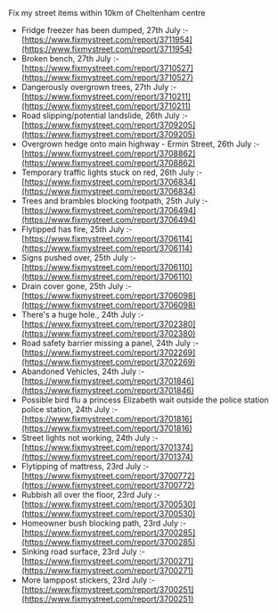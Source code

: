 Fix my street items within 10km of Cheltenham centre

<!-- fix_marker starts -->

- Fridge freezer has been dumped, 27th July :- [https://www.fixmystreet.com/report/3711954](https://www.fixmystreet.com/report/3711954)
- Broken bench, 27th July :- [https://www.fixmystreet.com/report/3710527](https://www.fixmystreet.com/report/3710527)
- Dangerously overgrown trees, 27th July :- [https://www.fixmystreet.com/report/3710211](https://www.fixmystreet.com/report/3710211)
- Road slipping/potential landslide, 26th July :- [https://www.fixmystreet.com/report/3709205](https://www.fixmystreet.com/report/3709205)
- Overgrown hedge onto main highway - Ermin Street, 26th July :- [https://www.fixmystreet.com/report/3708862](https://www.fixmystreet.com/report/3708862)
- Temporary traffic lights stuck on red, 26th July :- [https://www.fixmystreet.com/report/3706834](https://www.fixmystreet.com/report/3706834)
- Trees and brambles blocking footpath, 25th July :- [https://www.fixmystreet.com/report/3706494](https://www.fixmystreet.com/report/3706494)
- Flytipped has fire, 25th July :- [https://www.fixmystreet.com/report/3706114](https://www.fixmystreet.com/report/3706114)
- Signs pushed over, 25th July :- [https://www.fixmystreet.com/report/3706110](https://www.fixmystreet.com/report/3706110)
- Drain cover gone, 25th July :- [https://www.fixmystreet.com/report/3706098](https://www.fixmystreet.com/report/3706098)
- There's a huge hole., 24th July :- [https://www.fixmystreet.com/report/3702380](https://www.fixmystreet.com/report/3702380)
- Road safety barrier missing a panel, 24th July :- [https://www.fixmystreet.com/report/3702269](https://www.fixmystreet.com/report/3702269)
- Abandoned Vehicles, 24th July :- [https://www.fixmystreet.com/report/3701846](https://www.fixmystreet.com/report/3701846)
- Possible bird flu a princess Elizabeth wait outside the police station police station, 24th July :- [https://www.fixmystreet.com/report/3701816](https://www.fixmystreet.com/report/3701816)
- Street lights not working, 24th July :- [https://www.fixmystreet.com/report/3701374](https://www.fixmystreet.com/report/3701374)
- Flytipping of mattress, 23rd July :- [https://www.fixmystreet.com/report/3700772](https://www.fixmystreet.com/report/3700772)
- Rubbish all over the floor, 23rd July :- [https://www.fixmystreet.com/report/3700530](https://www.fixmystreet.com/report/3700530)
- Homeowner bush blocking path, 23rd July :- [https://www.fixmystreet.com/report/3700285](https://www.fixmystreet.com/report/3700285)
- Sinking road surface, 23rd July :- [https://www.fixmystreet.com/report/3700271](https://www.fixmystreet.com/report/3700271)
- More lamppost stickers, 23rd July :- [https://www.fixmystreet.com/report/3700251](https://www.fixmystreet.com/report/3700251)

<!-- fix_marker ends -->